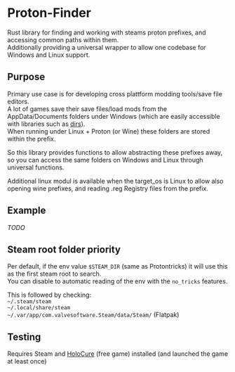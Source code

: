 # Proton-Finder
Rust library for finding and working with steams proton prefixes, and accessing common paths within them.  
Additionally providing a universal wrapper to allow one codebase for Windows and Linux support.  

## Purpose
Primary use case is for developing cross plattform modding tools/save file editors.  
A lot of games save their save files/load mods from the AppData/Documents folders under Windows
(which are easily accessible with libraries such as [dirs](https://crates.io/crates/dirs)).  
When running under Linux + Proton (or Wine) these folders are stored within the prefix.  
  
So this library provides functions to allow abstracting these prefixes away, 
so you can access the same folders on Windows and Linux through universal functions.  
  
Additional linux modul is available when the target_os is Linux to allow also opening wine prefixes,
and reading .reg Registry files from the prefix.

## Example
*TODO*

## Steam root folder priority
Per default, if the env value `$STEAM_DIR` (same as Protontricks) it will use this as the first steam root to search.  
You can disable to automatic reading of the env with the `no_tricks` features.

This is followed by checking:  
`~/.steam/steam`  
`~/.local/share/steam`  
`~/.var/app/com.valvesoftware.Steam/data/Steam/` (Flatpak)  

## Testing
Requires Steam and [HoloCure](https://store.steampowered.com/app/2420510/HoloCure__Save_the_Fans/)
(free game) installed (and launched the game at least once)
